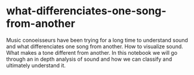 # what-differenciates-one-song-from-another
Music conoeisseurs have been trying for a long time to understand sound and what differenciates one song from another. How to visualize sound. What makes a tone different from another.  In this notebook we will go through an in depth analysis of sound and how we can classify and ultimately understand it.
